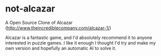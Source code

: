 not-alcazar
===========

A Open Source Clone of Alcazar (http://www.theincrediblecompany.com/alcazar-1/)

Alcazar is a fantastic game, and I'd absolutely recommend it to anyone interested in puzzle games. I like it enough I thought I'd try and make my own version and hopefully an automatic AI to solve it.
